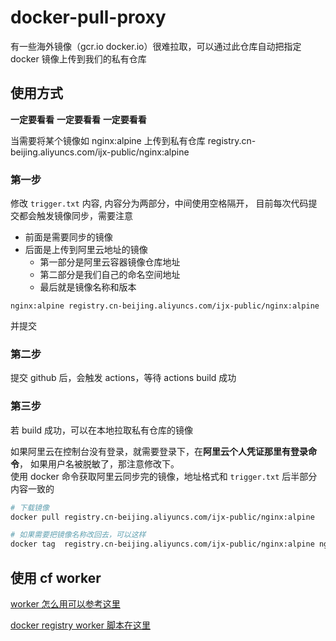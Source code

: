 # docker-pull-proxy

有一些海外镜像（gcr.io docker.io）很难拉取，可以通过此仓库自动把指定 docker 镜像上传到我们的私有仓库

## 使用方式

**一定要看看**
**一定要看看**
**一定要看看**

当需要将某个镜像如 nginx:alpine 上传到私有仓库 registry.cn-beijing.aliyuncs.com/ijx-public/nginx:alpine

### 第一步
修改 `trigger.txt` 内容, 内容分为两部分，中间使用空格隔开， 目前每次代码提交都会触发镜像同步，需要注意

* 前面是需要同步的镜像
* 后面是上传到阿里云地址的镜像
    * 第一部分是阿里云容器镜像仓库地址
    * 第二部分是我们自己的命名空间地址
    * 最后就是镜像名称和版本
```
nginx:alpine registry.cn-beijing.aliyuncs.com/ijx-public/nginx:alpine
```
并提交

### 第二步
提交 github 后，会触发 actions，等待 actions build 成功

### 第三步
若 build 成功，可以在本地拉取私有仓库的镜像


如果阿里云在控制台没有登录，就需要登录下，在**阿里云个人凭证那里有登录命令**， 如果用户名被脱敏了，那注意修改下。   
使用 docker 命令获取阿里云同步完的镜像，地址格式和 `trigger.txt` 后半部分内容一致的

```bash
# 下载镜像
docker pull registry.cn-beijing.aliyuncs.com/ijx-public/nginx:alpine

# 如果需要把镜像名称改回去，可以这样
docker tag  registry.cn-beijing.aliyuncs.com/ijx-public/nginx:alpine nginx:alpine
```

## 使用 cf worker

[worker 怎么用可以参考这里](https://github.com/yaming116/npm-registry-worker)

[docker registry worker 脚本在这里](./worker.js)
